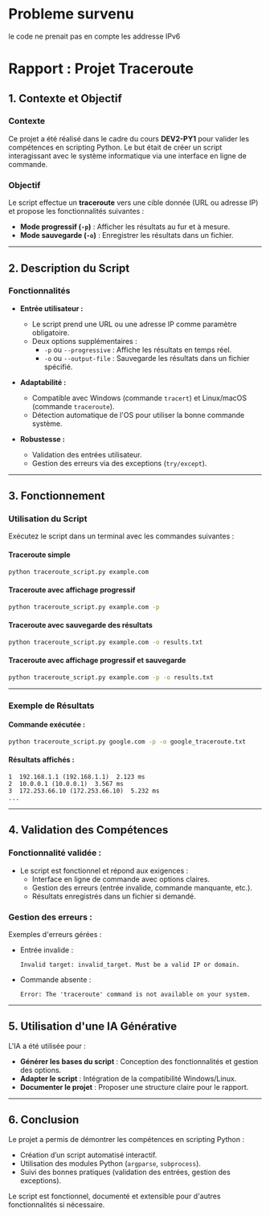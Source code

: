 # Probleme survenu
le code ne prenait pas en compte les addresse IPv6


# Rapport : Projet Traceroute

## **1. Contexte et Objectif**

### Contexte
Ce projet a été réalisé dans le cadre du cours **DEV2-PY1** pour valider les compétences en scripting Python. Le but était de créer un script interagissant avec le système informatique via une interface en ligne de commande.

### Objectif
Le script effectue un **traceroute** vers une cible donnée (URL ou adresse IP) et propose les fonctionnalités suivantes :
- **Mode progressif (`-p`)** : Afficher les résultats au fur et à mesure.
- **Mode sauvegarde (`-o`)** : Enregistrer les résultats dans un fichier.

---

## **2. Description du Script**

### Fonctionnalités
- **Entrée utilisateur :**
  - Le script prend une URL ou une adresse IP comme paramètre obligatoire.
  - Deux options supplémentaires : 
    - `-p` ou `--progressive` : Affiche les résultats en temps réel.
    - `-o` ou `--output-file` : Sauvegarde les résultats dans un fichier spécifié.

- **Adaptabilité :**
  - Compatible avec Windows (commande `tracert`) et Linux/macOS (commande `traceroute`).
  - Détection automatique de l'OS pour utiliser la bonne commande système.

- **Robustesse :**
  - Validation des entrées utilisateur.
  - Gestion des erreurs via des exceptions (`try/except`).

---

## **3. Fonctionnement**

### Utilisation du Script
Exécutez le script dans un terminal avec les commandes suivantes :

#### Traceroute simple
```bash
python traceroute_script.py example.com
```

#### Traceroute avec affichage progressif
```bash
python traceroute_script.py example.com -p
```

#### Traceroute avec sauvegarde des résultats
```bash
python traceroute_script.py example.com -o results.txt
```

#### Traceroute avec affichage progressif et sauvegarde
```bash
python traceroute_script.py example.com -p -o results.txt
```

---

### Exemple de Résultats

#### Commande exécutée :
```bash
python traceroute_script.py google.com -p -o google_traceroute.txt
```

#### Résultats affichés :
```
1  192.168.1.1 (192.168.1.1)  2.123 ms
2  10.0.0.1 (10.0.0.1)  3.567 ms
3  172.253.66.10 (172.253.66.10)  5.232 ms
...
```

---

## **4. Validation des Compétences**

### Fonctionnalité validée :
- Le script est fonctionnel et répond aux exigences :
  - Interface en ligne de commande avec options claires.
  - Gestion des erreurs (entrée invalide, commande manquante, etc.).
  - Résultats enregistrés dans un fichier si demandé.

### Gestion des erreurs :
Exemples d'erreurs gérées :
- Entrée invalide :
  ```
  Invalid target: invalid_target. Must be a valid IP or domain.
  ```
- Commande absente :
  ```
  Error: The 'traceroute' command is not available on your system.
  ```

---

## **5. Utilisation d'une IA Générative**

L'IA a été utilisée pour :
- **Générer les bases du script** : Conception des fonctionnalités et gestion des options.
- **Adapter le script** : Intégration de la compatibilité Windows/Linux.
- **Documenter le projet** : Proposer une structure claire pour le rapport.

---

## **6. Conclusion**

Le projet a permis de démontrer les compétences en scripting Python :
- Création d’un script automatisé interactif.
- Utilisation des modules Python (`argparse`, `subprocess`).
- Suivi des bonnes pratiques (validation des entrées, gestion des exceptions).

Le script est fonctionnel, documenté et extensible pour d'autres fonctionnalités si nécessaire.
